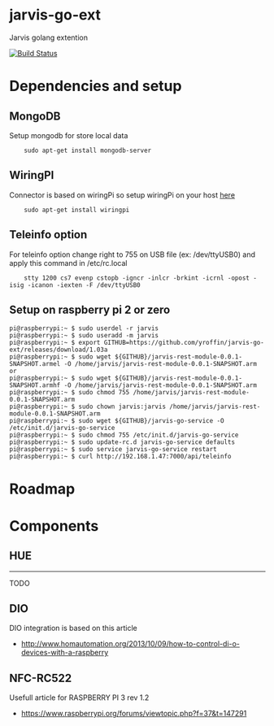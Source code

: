 # jarvis-go-ext
Jarvis golang extention

[![Build Status](https://travis-ci.org/yroffin/jarvis-go-ext.svg?branch=master)](https://travis-ci.org/yroffin/jarvis-go-ext)

# Dependencies and setup

## MongoDB

Setup mongodb for store local data

        sudo apt-get install mongodb-server

## WiringPI

Connector is based on wiringPi so setup wiringPi on your host [here](http://wiringpi.com)

        sudo apt-get install wiringpi

## Teleinfo option

For teleinfo option change right to 755 on USB file (ex: /dev/ttyUSB0) and apply this command in /etc/rc.local

        stty 1200 cs7 evenp cstopb -igncr -inlcr -brkint -icrnl -opost -isig -icanon -iexten -F /dev/ttyUSB0

## Setup on raspberry pi 2 or zero

    pi@raspberrypi:~ $ sudo userdel -r jarvis
    pi@raspberrypi:~ $ sudo useradd -m jarvis
    pi@raspberrypi:~ $ export GITHUB=https://github.com/yroffin/jarvis-go-ext/releases/download/1.03a
    pi@raspberrypi:~ $ sudo wget ${GITHUB}/jarvis-rest-module-0.0.1-SNAPSHOT.armel -O /home/jarvis/jarvis-rest-module-0.0.1-SNAPSHOT.arm
    or
    pi@raspberrypi:~ $ sudo wget ${GITHUB}/jarvis-rest-module-0.0.1-SNAPSHOT.armhf -O /home/jarvis/jarvis-rest-module-0.0.1-SNAPSHOT.arm
    pi@raspberrypi:~ $ sudo chmod 755 /home/jarvis/jarvis-rest-module-0.0.1-SNAPSHOT.arm
    pi@raspberrypi:~ $ sudo chown jarvis:jarvis /home/jarvis/jarvis-rest-module-0.0.1-SNAPSHOT.arm
    pi@raspberrypi:~ $ sudo wget ${GITHUB}/jarvis-go-service -O /etc/init.d/jarvis-go-service
    pi@raspberrypi:~ $ sudo chmod 755 /etc/init.d/jarvis-go-service
    pi@raspberrypi:~ $ sudo update-rc.d jarvis-go-service defaults
    pi@raspberrypi:~ $ sudo service jarvis-go-service restart
    pi@raspberrypi:~ $ curl http://192.168.1.47:7000/api/teleinfo

# Roadmap

# Components

## HUE
------
TODO

## DIO

DIO integration is based on this article
- http://www.homautomation.org/2013/10/09/how-to-control-di-o-devices-with-a-raspberry

## NFC-RC522

Usefull article for RASPBERRY PI 3 rev 1.2
- https://www.raspberrypi.org/forums/viewtopic.php?f=37&t=147291

